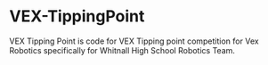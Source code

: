 # VEX-TippingPoint
VEX Tipping Point is code for VEX Tipping point competition for Vex Robotics specifically for Whitnall High School Robotics Team. 
